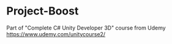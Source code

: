 # Project-Boost

Part of "Complete C# Unity Developer 3D" course from Udemy
https://www.udemy.com/unitycourse2/
